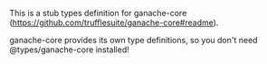 This is a stub types definition for ganache-core (https://github.com/trufflesuite/ganache-core#readme).

ganache-core provides its own type definitions, so you don't need @types/ganache-core installed!